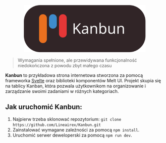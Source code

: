 <div align=center>
    <img src="./static/banner-bg.svg"/ height=150px>
</div>

> Wymagania spełnione, ale przewidywana funkcjonalność niedokończona z powodu zbyt małego czasu

**Kanbun** to przykładowa strona internetowa stworzona za pomocą frameworka [Svelte](https://svelte.dev) oraz biblioteki komponentów Melt UI. Projekt skupia się na tablicy Kanban, która pozwala użytkownikom na organizowanie i zarządzanie swoimi zadaniami w różnych kategoriach.

## Jak uruchomić Kanbun:
1. Najpierw trzeba sklonować repozytorium: `git clone https://github.com/Lineairex/Kanbun.git`
2. Zainstalować wymagane zależności za pomocą `npm install`.
3. Uruchomić serwer deweloperski za pomocą `npm run dev`.
